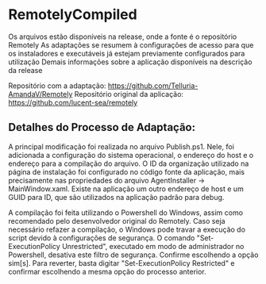 # RemotelyCompiled
Os arquivos estão disponíveis na release, onde a fonte é o repositório Remotely
As adaptações se resumem à configurações de acesso para que os instaladores e executáveis já estejam previamente configurados para utilização
Demais informações sobre a aplicação disponíveis na descrição da release

Repositório com a adaptação: https://github.com/Telluria-AmandaV/Remotely
Repositório original da aplicação: https://github.com/lucent-sea/remotely

## Detalhes do Processo de Adaptação:
A principal modificação foi realizada no arquivo Publish.ps1. Nele, foi adicionada a configuração do sistema operacional, o endereço do host e o endereço para a compilação do arquivo. O ID da organização utilizado na página de instalação foi configurado no código fonte da aplicação, mais precisamente nas propriedades do arquivo AgentInstaller -> MainWindow.xaml. Existe na aplicação um outro endereço de host e um GUID para ID, que são utilizados na aplicação padrão para debug. 

A compilação foi feita utilizando o Powershell do Windows, assim como recomendado pelo desenvolvedor original do Remotely. Caso seja necessário refazer a compilação, o Windows pode travar a execução do script devido à configurações de segurança. O comando "Set-ExecutionPolicy Unrestricted", executado em modo de administrador no Powershell, desativa este filtro de segurança. Confirme escolhendo a opção sim[s]. Para reverter, basta digitar "Set-ExecutionPolicy Restricted" e confirmar escolhendo a mesma opção do processo anterior.
